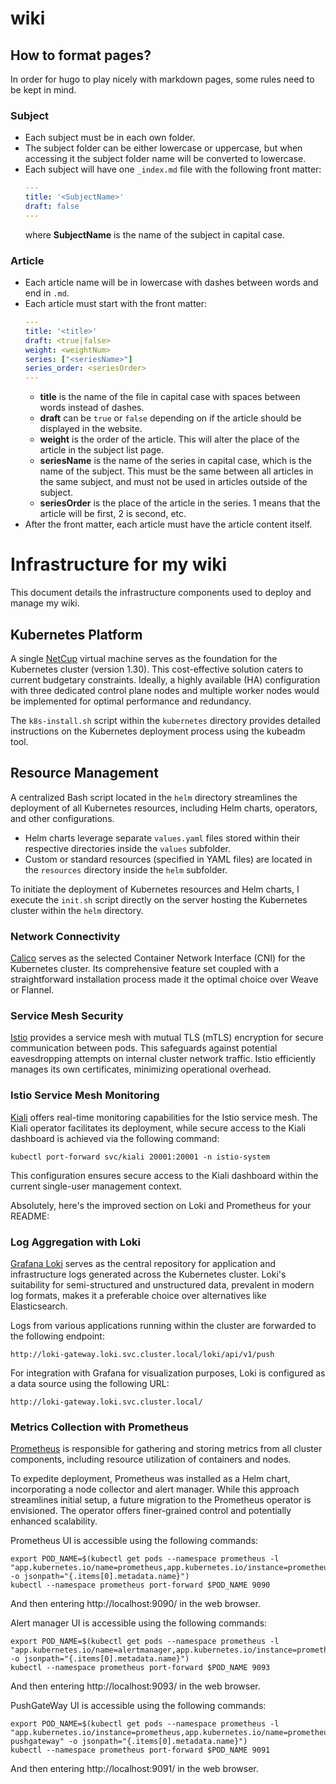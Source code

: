# wiki

## How to format pages?
In order for hugo to play nicely with markdown pages, some rules need to be kept in mind.

### Subject
- Each subject must be in each own folder.
- The subject folder can be either lowercase or uppercase, but when accessing it the subject folder name will be converted to lowercase.
- Each subject will have one `_index.md` file with the following front matter:
  ```yaml
  ---
  title: '<SubjectName>'
  draft: false
  ---
  ```
  where **SubjectName** is the name of the subject in capital case.

### Article
- Each article name will be in lowercase with dashes between words and end in `.md`.
- Each article must start with the front matter:
  ```yaml
  ---
  title: '<title>'
  draft: <true|false>
  weight: <weightNum>
  series: ["<seriesName>"]
  series_order: <seriesOrder>
  ---
  ```
  - **title** is the name of the file in capital case with spaces between words instead of dashes.
  - **draft** can be `true` or `false` depending on if the article should be displayed in the website.
  - **weight** is the order of the article. This will alter the place of the article in the subject list page.
  - **seriesName** is the name of the series in capital case, which is the name of the subject. This must be the same between all articles in the same subject, and must not be used in articles outside of the subject.
  - **seriesOrder** is the place of the article in the series. 1 means that the article will be first, 2 is second, etc.
- After the front matter, each article must have the article content itself.

# Infrastructure for my wiki

This document details the infrastructure components used to deploy and manage my wiki. 

## Kubernetes Platform

A single [NetCup](https://www.netcup.eu/) virtual machine serves as the foundation for the Kubernetes cluster (version 1.30). This cost-effective solution caters to current budgetary constraints. Ideally, a highly available (HA) configuration with three dedicated control plane nodes and multiple worker nodes would be implemented for optimal performance and redundancy.

The `k8s-install.sh` script within the `kubernetes` directory provides detailed instructions on the Kubernetes deployment process using the kubeadm tool.

## Resource Management

A centralized Bash script located in the `helm` directory streamlines the deployment of all Kubernetes resources, including Helm charts, operators, and other configurations.

* Helm charts leverage separate `values.yaml` files stored within their respective directories inside the `values` subfolder.
* Custom or standard resources (specified in YAML files) are located in the `resources` directory inside the `helm` subfolder.

To initiate the deployment of Kubernetes resources and Helm charts, I execute the `init.sh` script directly on the server hosting the Kubernetes cluster within the `helm` directory.

### Network Connectivity

[Calico](https://www.tigera.io/project-calico/) serves as the selected Container Network Interface (CNI) for the Kubernetes cluster. Its comprehensive feature set coupled with a straightforward installation process made it the optimal choice over Weave or Flannel.

### Service Mesh Security

[Istio](https://istio.io/latest/) provides a service mesh with mutual TLS (mTLS) encryption for secure communication between pods. This safeguards against potential eavesdropping attempts on internal cluster network traffic. Istio efficiently manages its own certificates, minimizing operational overhead.

### Istio Service Mesh Monitoring

[Kiali](https://kiali.io/) offers real-time monitoring capabilities for the Istio service mesh. The Kiali operator facilitates its deployment, while secure access to the Kiali dashboard is achieved via the following command:

```
kubectl port-forward svc/kiali 20001:20001 -n istio-system
```

This configuration ensures secure access to the Kiali dashboard within the current single-user management context.

Absolutely, here's the improved section on Loki and Prometheus for your README:

### Log Aggregation with Loki

[Grafana Loki](https://grafana.com/oss/loki/) serves as the central repository for application and infrastructure logs generated across the Kubernetes cluster. Loki's suitability for semi-structured and unstructured data, prevalent in modern log formats, makes it a preferable choice over alternatives like Elasticsearch.

Logs from various applications running within the cluster are forwarded to the following endpoint:

```
http://loki-gateway.loki.svc.cluster.local/loki/api/v1/push
```

For integration with Grafana for visualization purposes, Loki is configured as a data source using the following URL:

```
http://loki-gateway.loki.svc.cluster.local/
```

### Metrics Collection with Prometheus

[Prometheus](https://prometheus.io/) is responsible for gathering and storing metrics from all cluster components, including resource utilization of containers and nodes. 

To expedite deployment, Prometheus was installed as a Helm chart, incorporating a node collector and alert manager. While this approach streamlines initial setup, a future migration to the Prometheus operator is envisioned. The operator offers finer-grained control and potentially enhanced scalability.

Prometheus UI is accessible using the following commands:
```
export POD_NAME=$(kubectl get pods --namespace prometheus -l "app.kubernetes.io/name=prometheus,app.kubernetes.io/instance=prometheus" -o jsonpath="{.items[0].metadata.name}")
kubectl --namespace prometheus port-forward $POD_NAME 9090
```
And then entering http://localhost:9090/ in the web browser.

Alert manager UI is accessible using the following commands:
```
export POD_NAME=$(kubectl get pods --namespace prometheus -l "app.kubernetes.io/name=alertmanager,app.kubernetes.io/instance=prometheus" -o jsonpath="{.items[0].metadata.name}")
kubectl --namespace prometheus port-forward $POD_NAME 9093
```
And then entering http://localhost:9093/ in the web browser.

PushGateWay UI is accessible using the following commands:
```
export POD_NAME=$(kubectl get pods --namespace prometheus -l "app.kubernetes.io/instance=prometheus,app.kubernetes.io/name=prometheus-pushgateway" -o jsonpath="{.items[0].metadata.name}")
kubectl --namespace prometheus port-forward $POD_NAME 9091
```
And then entering http://localhost:9091/ in the web browser.

